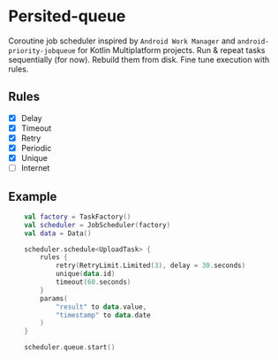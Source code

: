 # Persited-queue

Coroutine job scheduler inspired by `Android Work Manager` and `android-priority-jobqueue` for Kotlin Multiplatform projects. Run & repeat tasks sequentially (for now). Rebuild them from disk. Fine tune execution with rules.

## Rules

- [x] Delay
- [x] Timeout
- [x] Retry
- [x] Periodic
- [x] Unique
- [ ] Internet

## Example

```kotlin
    val factory = TaskFactory()
    val scheduler = JobScheduler(factory)
    val data = Data()

    scheduler.schedule<UploadTask> {
        rules {
            retry(RetryLimit.Limited(3), delay = 30.seconds)
            unique(data.id)
            timeout(60.seconds)
        }
        params(
            "result" to data.value, 
            "timestamp" to data.date
        )
    }

    scheduler.queue.start()
```
